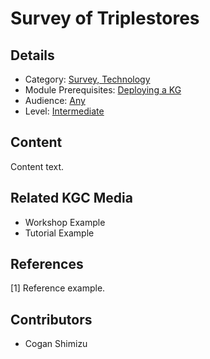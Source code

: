 # Survey of Triplestores
## Details
* Category: [Survey, Technology](../categories/Survey,_Technology.md)
* Module Prerequisites: [Deploying a KG](../modules/Deploying_a_KG.md)
* Audience: [Any](../audiences/Any.md)
* Level: [Intermediate](../levels/Intermediate.md)

## Content
Content text.

## Related KGC Media
* Workshop Example
* Tutorial Example

## References
[1] Reference example.

## Contributors
* Cogan Shimizu
